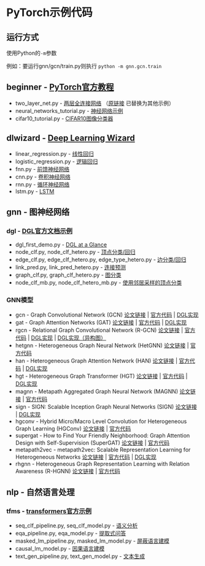 # PyTorch示例代码
## 运行方式
使用Python的`-m`参数

例如：要运行gnn/gcn/train.py则执行 `python -m gnn.gcn.train`

## beginner - [PyTorch官方教程](https://pytorch.org/tutorials/)
* two_layer_net.py - [两层全连接网络](https://github.com/pytorch/tutorials/blob/09460601a9f914511d87c12c4e0b04dc21df3086/beginner_source/pytorch_with_examples.rst)
（[原链接](https://pytorch.org/tutorials/beginner/pytorch_with_examples.html) 已替换为其他示例）
* neural_networks_tutorial.py - [神经网络示例](https://pytorch.org/tutorials/beginner/blitz/neural_networks_tutorial.html)
* cifar10_tutorial.py - [CIFAR10图像分类器](https://pytorch.org/tutorials/beginner/blitz/cifar10_tutorial.html)

## dlwizard - [Deep Learning Wizard](https://www.deeplearningwizard.com/deep_learning/intro/)
* linear_regression.py - [线性回归](https://www.deeplearningwizard.com/deep_learning/practical_pytorch/pytorch_linear_regression/)
* logistic_regression.py - [逻辑回归](https://www.deeplearningwizard.com/deep_learning/practical_pytorch/pytorch_logistic_regression/)
* fnn.py - [前馈神经网络](https://www.deeplearningwizard.com/deep_learning/practical_pytorch/pytorch_feedforward_neuralnetwork/)
* cnn.py - [卷积神经网络](https://www.deeplearningwizard.com/deep_learning/practical_pytorch/pytorch_convolutional_neuralnetwork/)
* rnn.py - [循环神经网络](https://www.deeplearningwizard.com/deep_learning/practical_pytorch/pytorch_recurrent_neuralnetwork/)
* lstm.py - [LSTM](https://www.deeplearningwizard.com/deep_learning/practical_pytorch/pytorch_lstm_neuralnetwork/)

## gnn - 图神经网络
### dgl - [DGL官方文档示例](https://docs.dgl.ai/)
* dgl_first_demo.py - [DGL at a Glance](https://docs.dgl.ai/tutorials/basics/1_first.html)
* node_clf.py, node_clf_hetero.py - [顶点分类/回归](https://docs.dgl.ai/guide/training-node.html)
* edge_clf.py, edge_clf_hetero.py, edge_type_hetero.py - [边分类/回归](https://docs.dgl.ai/guide/training-edge.html)
* link_pred.py, link_pred_hetero.py - [连接预测](https://docs.dgl.ai/guide/training-link.html)
* graph_clf.py, graph_clf_hetero.py - [图分类](https://docs.dgl.ai/guide/training-graph.html)
* node_clf_mb.py, node_clf_hetero_mb.py - [使用邻居采样的顶点分类](https://docs.dgl.ai/guide/minibatch-node.html)

### GNN模型
* gcn - Graph Convolutional Network (GCN)
[论文链接](https://arxiv.org/abs/1609.02907)
| [官方代码](https://github.com/tkipf/gcn)
| [DGL实现](https://github.com/dmlc/dgl/blob/master/examples/pytorch/gcn)
* gat - Graph Attention Networks (GAT)
[论文链接](https://arxiv.org/abs/1710.10903)
| [官方代码](https://github.com/PetarV-/GAT)
| [DGL实现](https://github.com/dmlc/dgl/tree/master/examples/pytorch/gat)
* rgcn - Relational Graph Convolutional Network (R-GCN)
[论文链接](https://arxiv.org/abs/1703.06103)
| [官方代码](https://github.com/tkipf/relational-gcn)
| [DGL实现](https://github.com/dmlc/dgl/tree/master/examples/pytorch/rgcn)
| [DGL实现（异构图）](https://github.com/dmlc/dgl/tree/master/examples/pytorch/rgcn-hetero)
* hetgnn - Heterogeneous Graph Neural Network (HetGNN)
[论文链接](https://dl.acm.org/doi/pdf/10.1145/3292500.3330961)
| [官方代码](https://github.com/chuxuzhang/KDD2019_HetGNN)
* han - Heterogeneous Graph Attention Network (HAN)
[论文链接](https://arxiv.org/abs/1903.07293)
| [官方代码](https://github.com/Jhy1993/HAN)
| [DGL实现](https://github.com/dmlc/dgl/tree/master/examples/pytorch/han)
* hgt - Heterogeneous Graph Transformer (HGT)
[论文链接](https://arxiv.org/pdf/2003.01332)
| [官方代码](https://github.com/acbull/pyHGT)
| [DGL实现](https://github.com/dmlc/dgl/tree/master/examples/pytorch/hgt)
* magnn - Metapath Aggregated Graph Neural Network (MAGNN)
[论文链接](https://arxiv.org/pdf/2002.01680)
| [官方代码](https://github.com/cynricfu/MAGNN)
* sign - SIGN: Scalable Inception Graph Neural Networks (SIGN)
[论文链接](https://arxiv.org/pdf/2004.11198)
| [DGL实现](https://github.com/dmlc/dgl/tree/master/examples/pytorch/sign)
* hgconv - Hybrid Micro/Macro Level Convolution for Heterogeneous Graph Learning (HGConv)
[论文链接](https://arxiv.org/pdf/2012.14722)
| [官方代码](https://github.com/yule-BUAA/HGConv)
* supergat - How to Find Your Friendly Neighborhood: Graph Attention Design with Self-Supervision (SuperGAT)
[论文链接](https://openreview.net/pdf?id=Wi5KUNlqWty)
| [官方代码](https://github.com/dongkwan-kim/SuperGAT)
* metapath2vec - metapath2vec: Scalable Representation Learning for Heterogeneous Networks
[论文链接](https://ericdongyx.github.io/papers/KDD17-dong-chawla-swami-metapath2vec.pdf)
| [官方代码](https://ericdongyx.github.io/metapath2vec/m2v.html)
| [DGL实现](https://github.com/dmlc/dgl/tree/master/examples/pytorch/metapath2vec)
* rhgnn - Heterogeneous Graph Representation Learning with Relation Awareness (R-HGNN)
[论文链接](https://arxiv.org/pdf/2105.11122)
| [官方代码](https://github.com/yule-BUAA/R-HGNN/)

## nlp - 自然语言处理
### tfms - [transformers官方示例](https://huggingface.co/transformers/)
* seq_clf_pipeline.py, seq_clf_model.py - [语义分析](https://huggingface.co/transformers/task_summary.html#sequence-classification)
* eqa_pipeline.py, eqa_model.py - [提取式问答](https://huggingface.co/transformers/task_summary.html#extractive-question-answering)
* masked_lm_pipeline.py, masked_lm_model.py - [屏蔽语言建模](https://huggingface.co/transformers/task_summary.html#masked-language-modeling)
* causal_lm_model.py - [因果语言建模](https://huggingface.co/transformers/task_summary.html#causal-language-modeling)
* text_gen_pipeline.py, text_gen_model.py - [文本生成](https://huggingface.co/transformers/task_summary.html#text-generation)
